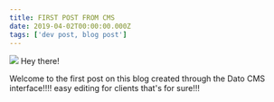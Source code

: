 ```yaml
---
title: FIRST POST FROM CMS
date: 2019-04-02T00:00:00.000Z
tags: ['dev post, blog post']
---
```


![](https://www.datocms-assets.com/10914/1554187909-profilepic.png)
Hey there!

Welcome to the first post on this blog created through the Dato CMS interface!!!! easy editing for clients that's for sure!!!